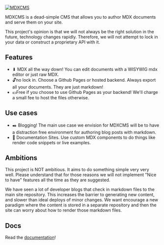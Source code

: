 [![MDXCMS](https://mdxcms.com/assets/github-logo.png)](https://mdxcms.com)

MDXCMS is a dead-simple CMS that allows you to author MDX documents and serve them on your site. 

This project's opinion is that we will not always be the right solution in the future, technology changes rapidly. Therefore, we will not attempt to lock in your data or construct a proprietary API with it. 

## Features

- ⬇ MDX all the way down! You can edit documents with a WISYWIG mdx editor or just raw MDX.
- 🔓no lock in. Choose a Github Pages or hosted backend. Always export all your documents. They are just markdown!
- 💴Free if you choose to use Github Pages as your backend! We'll charge a small fee to host the files otherwise.

## Use cases

- ✒️ Blogging! The main use case we envision for MDXCMS will be to have a distraction free environment for authoring blog posts with markdown. 
- 📃 Documentation Sites. Use custom MDX components to do things like render code snippets or live examples.

## Ambitions

This project is NOT ambitious. It aims to do something simple very very well. Please understand that for those reasons we will not implement "Nice to have" features all the time as they are suggested. 

We have seen a lot of developer blogs that check in markdown files to the main site repository. This increases the barrier to generating new content, and slower than ideal deploys of minor changes. We want encourage a new paradigm where the content is stored in a separate repository and then the site can worry about how to render those markdown files. 

## Docs

Read the [documentation](https://mdxcms.com/docs)! 
